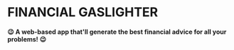 # **FINANCIAL GASLIGHTER**

**😉 A web-based app that'll generate the best financial advice for all your problems! 😉**
